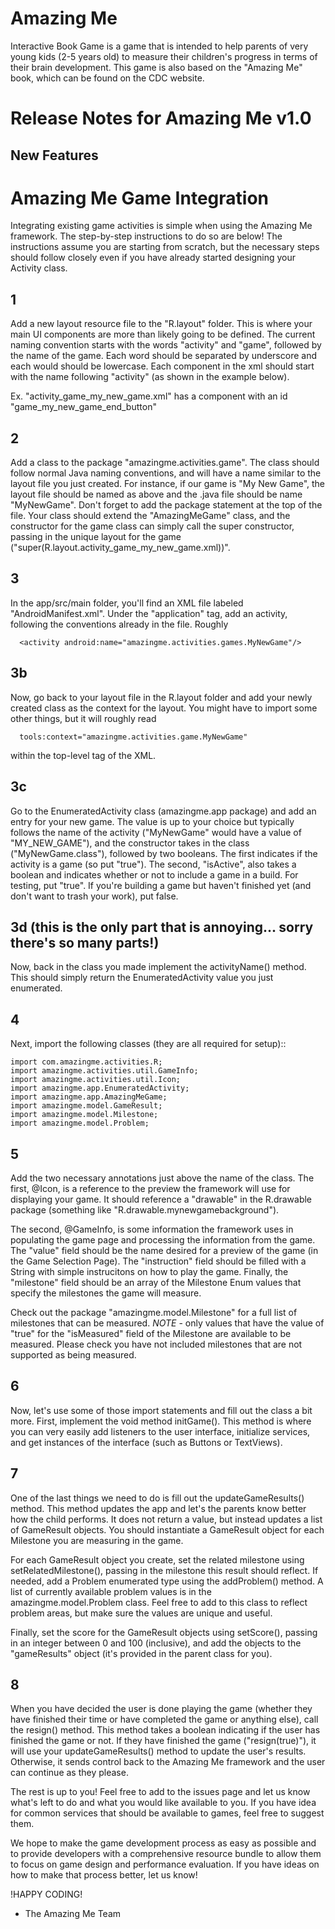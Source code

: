 # Amazing Me

Interactive Book Game is a game that is intended to help parents of very young kids (2-5 years old) to measure their children's progress in terms of their brain development. This game is also based on the "Amazing Me" book, which can be found on the CDC website.


# Release Notes for Amazing Me v1.0
## New Features






# Amazing Me Game Integration

Integrating existing game activities is simple when using the Amazing Me framework. The step-by-step instructions to do so are below! The instructions assume you are starting from scratch, but the necessary steps should follow closely even if you have already started designing your Activity class. 


## 1
Add a new layout resource file to the "R.layout" folder. This is where your main UI components are more than likely going to be defined. The current naming convention starts with the words "activity" and "game", followed by the name of the game. Each word should be separated by underscore and each would should be lowercase. Each component in the xml should start with the name following "activity" (as shown in the example below). 

Ex. "activity_game_my_new_game.xml" has a component with an id "game_my_new_game_end_button"


## 2
Add a class to the package "amazingme.activities.game". The class should follow normal Java naming conventions, and will have a name similar to the layout file you just created. For instance, if our game is "My New Game", the layout file should be named as above and the .java file should be name "MyNewGame". Don't forget to add the package statement at the top of the file. Your class should extend the "AmazingMeGame" class, and the constructor for the game class can simply call the super constructor, passing in the unique layout for the game ("super(R.layout.activity_game_my_new_game.xml))". 


## 3
In the app/src/main folder, you'll find an XML file labeled "AndroidManifest.xml". Under the "application" tag, add an activity, following the conventions already in the file. Roughly
```
  <activity android:name="amazingme.activities.games.MyNewGame"/>
```

## 3b
Now, go back to your layout file in the R.layout folder and add your newly created class as the context for the layout. You might have to import some other things, but it will roughly read
```
  tools:context="amazingme.activities.game.MyNewGame"
```
within the top-level tag of the XML.


## 3c
Go to the EnumeratedActivity class (amazingme.app package) and add an entry for your new game. The value is up to your choice but typically follows the name of the activity ("MyNewGame" would have a value of "MY_NEW_GAME"), and the constructor takes in the class ("MyNewGame.class"), followed by two booleans. The first indicates if the activity is a game (so put "true"). The second, "isActive", also takes a boolean and indicates whether or not to include a game in a build. For testing, put "true". If you're building a game but haven't finished yet (and don't want to trash your work), put false. 


## 3d (this is the only part that is annoying... sorry there's so many parts!)
Now, back in the class you made implement the activityName() method. This should simply return the EnumeratedActivity value you just enumerated. 

## 4
Next, import the following classes (they are all required for setup)::
```
import com.amazingme.activities.R;
import amazingme.activities.util.GameInfo;
import amazingme.activities.util.Icon;
import amazingme.app.EnumeratedActivity;
import amazingme.app.AmazingMeGame;
import amazingme.model.GameResult;
import amazingme.model.Milestone;
import amazingme.model.Problem;
```

## 5
Add the two necessary annotations just above the name of the class. The first, @Icon, is a reference to the preview the framework will use for displaying your game. It should reference a "drawable" in the R.drawable package (something like "R.drawable.mynewgamebackground"). 

The second, @GameInfo, is some information the framework uses in populating the game page and processing the information from the game. The "value" field should be the name desired for a preview of the game (in the Game Selection Page). The "instruction" field should be filled with a String with simple instrucitons on how to play the game. Finally, the "milestone" field should be an array of the Milestone Enum values that specify the milestones the game will measure. 

Check out the package "amazingme.model.Milestone" for a full list of milestones that can be measured. *NOTE* - only values that have the value of "true" for the "isMeasured" field of the Milestone are available to be measured. Please check you have not included milestones that are not supported as being measured. 


## 6
Now, let's use some of those import statements and fill out the class a bit more. First, implement the void method initGame(). This method is where you can very easily add listeners to the user interface, initialize services, and get instances of the interface (such as Buttons or TextViews). 


## 7
One of the last things we need to do is fill out the updateGameResults() method. This method updates the app and let's the parents know better how the child performs. It does not return a value, but instead updates a list of GameResult objects. You should instantiate a GameResult object for each Milestone you are measuring in the game. 

For each GameResult object you create, set the related milestone using setRelatedMilestone(), passing in the milestone this result should reflect. If needed, add a Problem enumerated type using the addProblem() method. A list of currently available problem values is in the amazingme.model.Problem class. Feel free to add to this class to reflect problem areas, but make sure the values are unique and useful. 

Finally, set the score for the GameResult objects using setScore(), passing in an integer between 0 and 100 (inclusive), and add the objects to the "gameResults" object (it's provided in the parent class for you). 


## 8
When you have decided the user is done playing the game (whether they have finished their time or have completed the game or anything else), call the resign() method. This method takes a boolean indicating if the user has finished the game or not. If they have finished the game ("resign(true)"), it will use your updateGameResults() method to update the user's results. Otherwise, it sends control back to the Amazing Me framework and the user can continue as they please. 


The rest is up to you! Feel free to add to the issues page and let us know what's left to do and what you would like available to you. If you have idea for common services that should be available to games, feel free to suggest them. 

We hope to make the game development process as easy as possible and to provide developers with a comprehensive resource bundle to allow them to focus on game design and performance evaluation. If you have ideas on how to make that process better, let us know! 

!HAPPY CODING!



- The Amazing Me Team 
